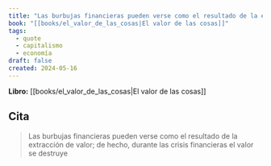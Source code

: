 ```yaml
---
title: "Las burbujas financieras pueden verse como el resultado de la extracción de valo..."
book: "[[books/el_valor_de_las_cosas|El valor de las cosas]]"
tags:
  - quote
  - capitalismo
  - economía
draft: false
created: 2024-05-16
---
```


**Libro:** [[books/el_valor_de_las_cosas|El valor de las cosas]]

## Cita
> Las burbujas financieras pueden verse como el resultado de la extracción de valor; de hecho, durante las crisis financieras el valor se destruye

